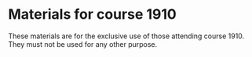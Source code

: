 # Materials for course 1910

These materials are for the exclusive use of those attending course 1910. They must not be used for any other purpose.

